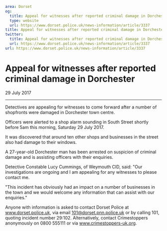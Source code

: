 ```yaml
area: Dorset
og:
  title: Appeal for witnesses after reported criminal damage in Dorchester
  type: website
  url: https://www.dorset.police.uk/news-information/article/3337
title: Appeal for witnesses after reported criminal damage in Dorchester |
twitter:
  title: Appeal for witnesses after reported criminal damage in Dorchester
  url: https://www.dorset.police.uk/news-information/article/3337
url: https://www.dorset.police.uk/news-information/article/3337
```

# Appeal for witnesses after reported criminal damage in Dorchester

29 July 2017

* * *

Detectives are appealing for witnesses to come forward after a number of shopfronts were damaged in Dorchester town centre.

Officers were alerted to a shop alarm sounding in South Street shortly before 5am this morning, Saturday 29 July 2017.

It was discovered that around ten other shops and businesses in the street also had damage to their windows.

A 27-year-old Dorchester man has been arrested on suspicion of criminal damage and is assisting officers with their enquiries.

Detective Constable Lucy Cummings, of Weymouth CID, said: "Our investigations are ongoing and I am appealing for any witnesses to please contact me.

"This incident has obviously had an impact on a number of businesses in the town and we would welcome any information that can assist with our enquiries."

Anyone with information is asked to contact Dorset Police at www.dorset.police.uk, via email 101@dorset.pnn.police.uk or by calling 101, quoting incident number 29:102. Alternatively, contact Crimestoppers anonymously on 0800 555111 or via www.crimestoppers-uk.org.
